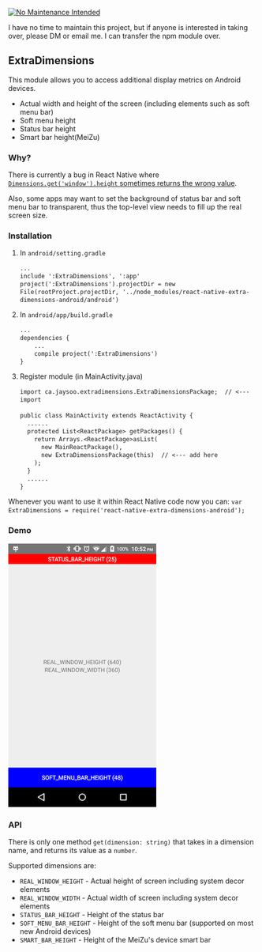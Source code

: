 [![No Maintenance Intended](http://unmaintained.tech/badge.svg)](http://unmaintained.tech/)

I have no time to maintain this project, but if anyone is interested in taking over, please DM or email me. I can transfer the npm module over.

## ExtraDimensions

This module allows you to access additional display metrics on Android devices.

- Actual width and height of the screen (including elements such as soft menu bar)
- Soft menu height
- Status bar height
- Smart bar height(MeiZu)

### Why?

There is currently a bug in React Native where [`Dimensions.get('window').height` sometimes returns
the wrong value](https://github.com/facebook/react-native/issues/4934).

Also, some apps may want to set the background of status bar and soft menu bar to transparent, thus the top-level
view needs to fill up the real screen size.

### Installation

1. In `android/setting.gradle`

    ```
    ...
    include ':ExtraDimensions', ':app'
    project(':ExtraDimensions').projectDir = new File(rootProject.projectDir, '../node_modules/react-native-extra-dimensions-android/android')
    ```

2. In `android/app/build.gradle`

    ```
    ...
    dependencies {
        ...
        compile project(':ExtraDimensions')
    }
    ```

3. Register module (in MainActivity.java)

    ```
    import ca.jaysoo.extradimensions.ExtraDimensionsPackage;  // <--- import

    public class MainActivity extends ReactActivity {
      ......
      protected List<ReactPackage> getPackages() {
        return Arrays.<ReactPackage>asList(
          new MainReactPackage(),
          new ExtraDimensionsPackage(this)  // <--- add here
        );
      }
      ......
    }
    ```

Whenever you want to use it within React Native code now you can:
`var ExtraDimensions = require('react-native-extra-dimensions-android');`

### Demo

![](./demo.png)

### API

There is only one method `get(dimension: string)` that takes in a dimension name, and returns its value as a `number`.
 
Supported dimensions are:

- `REAL_WINDOW_HEIGHT` - Actual height of screen including system decor elements
- `REAL_WINDOW_WIDTH` - Actual width of screen including system decor elements
- `STATUS_BAR_HEIGHT` - Height of the status bar
- `SOFT_MENU_BAR_HEIGHT` - Height of the soft menu bar (supported on most new Android devices)
- `SMART_BAR_HEIGHT` - Height of the MeiZu's device smart bar
